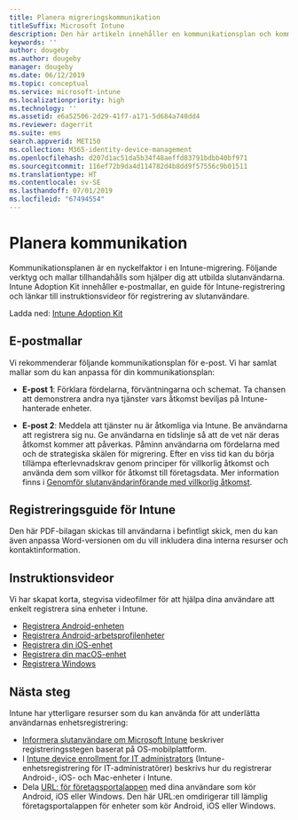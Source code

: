 ```yaml
---
title: Planera migreringskommunikation
titleSuffix: Microsoft Intune
description: Den här artikeln innehåller en kommunikationsplan och kommunikationsstrategi för migreringen när du migrerar till Microsoft Intune.
keywords: ''
author: dougeby
ms.author: dougeby
manager: dougeby
ms.date: 06/12/2019
ms.topic: conceptual
ms.service: microsoft-intune
ms.localizationpriority: high
ms.technology: ''
ms.assetid: e6a52506-2d29-41f7-a171-5d684a740dd4
ms.reviewer: dagerrit
ms.suite: ems
search.appverid: MET150
ms.collection: M365-identity-device-management
ms.openlocfilehash: d207d1ac51da5b34f48aeffd83791bdbb40bf971
ms.sourcegitcommit: 116ef72b9da4d114782d4b8dd9f57556c9b01511
ms.translationtype: HT
ms.contentlocale: sv-SE
ms.lasthandoff: 07/01/2019
ms.locfileid: "67494554"
---
```

# <a name="plan-communications"></a>Planera kommunikation 
Kommunikationsplanen är en nyckelfaktor i en Intune-migrering. Följande verktyg och mallar tillhandahålls som hjälper dig att utbilda slutanvändarna. Intune Adoption Kit innehåller e-postmallar, en guide för Intune-registrering och länkar till instruktionsvideor för registrering av slutanvändare.  

Ladda ned:  [Intune Adoption Kit](https://aka.ms/IntuneAdoptionKit)

## <a name="email-templates"></a>E-postmallar 
Vi rekommenderar följande kommunikationsplan för e-post. Vi har samlat mallar som du kan anpassa för din kommunikationsplan:
- **E-post 1**: Förklara fördelarna, förväntningarna och schemat. Ta chansen att demonstrera andra nya tjänster vars åtkomst beviljas på Intune-hanterade enheter. 

- **E-post 2**: Meddela att tjänster nu är åtkomliga via Intune. Be användarna att registrera sig nu.  Ge användarna en tidslinje så att de vet när deras åtkomst kommer att påverkas. Påminn användarna om fördelarna med och de strategiska skälen för migrering.
Efter en viss tid kan du börja tillämpa efterlevnadskrav genom principer för villkorlig åtkomst och använda dem som villkor för åtkomst till företagsdata. Mer information finns i [Genomför slutanvändarinförande med villkorlig åtkomst](migration-guide-drive-adoption.md).

## <a name="intune-enrollment-guide"></a>Registreringsguide för Intune 
Den här PDF-bilagan skickas till användarna i befintligt skick, men du kan även anpassa Word-versionen om du vill inkludera dina interna resurser och kontaktinformation.

## <a name="instructional-videos"></a>Instruktionsvideor
Vi har skapat korta, stegvisa videofilmer för att hjälpa dina användare att enkelt registrera sina enheter i Intune.
- [Registrera Android-enheten](https://www.youtube.com/watch?v=k0Q_sGLSx6o&t=1s)
- [Registrera Android-arbetsprofilenheter](https://www.youtube.com/watch?v=9Dl8HsGk4tI&t=3s)
- [Registrera din iOS-enhet](https://www.youtube.com/watch?v=mJyv6YcHi7c)
- [Registrera din macOS-enhet](https://www.youtube.com/watch?v=Pa2pfhwq_yk)
- [Registrera Windows](https://www.youtube.com/watch?v=TKQxEckBHiE)

## <a name="next-steps"></a>Nästa steg
Intune har ytterligare resurser som du kan använda för att underlätta användarnas enhetsregistrering:
- [Informera slutanvändare om Microsoft Intune](https://docs.microsoft.com/intune/end-user-educate) beskriver registreringsstegen baserat på OS-mobilplattform. 
- I [Intune device enrollment for IT administrators](https://docs.microsoft.com/intune/device-enrollment) (Intune-enhetsregistrering för IT-administratörer) beskrivs hur du registrerar Android-, iOS- och Mac-enheter i Intune.
- Dela [URL: för företagsportalappen](http://go.microsoft.com/fwlink/?LinkID=396941) med dina användare som kör Android, iOS eller Windows. Den här URL:en omdirigerar till lämplig företagsportalappen för enheter som kör Android, iOS eller Windows.
